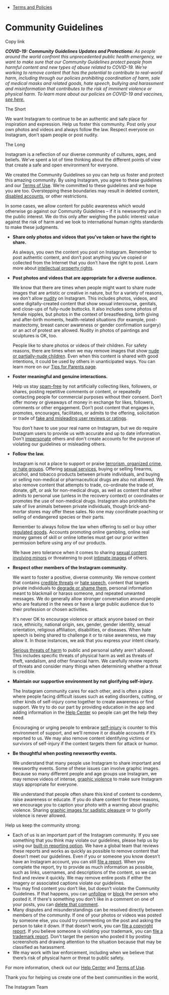 *   [Terms and Policies](https://help.instagram.com/1417489251945243/?helpref=breadcrumb)

Community Guidelines
====================

Copy link

_**COVID-19: Community Guidelines Updates and Protections:** As people around the world confront this unprecedented public health emergency, we want to make sure that our Community Guidelines protect people from harmful content and new types of abuse related to COVID-19. We’re working to remove content that has the potential to contribute to real-world harm, including through our policies prohibiting coordination of harm, sale of medical masks and related goods, hate speech, bullying and harassment and misinformation that contributes to the risk of imminent violence or physical harm. To learn more about our policies on COVID-19 and vaccines, [see here.](https://help.instagram.com/697825587576762?helpref=faq_content)_

The Short

We want Instagram to continue to be an authentic and safe place for inspiration and expression. Help us foster this community. Post only your own photos and videos and always follow the law. Respect everyone on Instagram, don’t spam people or post nudity.

The Long

Instagram is a reflection of our diverse community of cultures, ages, and beliefs. We’ve spent a lot of time thinking about the different points of view that create a safe and open environment for everyone.

We created the Community Guidelines so you can help us foster and protect this amazing community. By using Instagram, you agree to these guidelines and our [Terms of Use](https://www.instagram.com/legal/terms). We’re committed to these guidelines and we hope you are too. Overstepping these boundaries may result in deleted content, [disabled accounts](https://help.instagram.com/366993040048856?helpref=faq_content), or other restrictions.

In some cases, we allow content for public awareness which would otherwise go against our Community Guidelines – if it is newsworthy and in the public interest. We do this only after weighing the public interest value against the risk of harm and we look to international human rights standards to make these judgments.

*   **Share only photos and videos that you’ve taken or have the right to share.**
    
    As always, you own the content you post on Instagram. Remember to post authentic content, and don’t post anything you’ve copied or collected from the Internet that you don’t have the right to post. Learn more about [intellectual property rights](https://help.instagram.com/126382350847838?helpref=faq_content).
    
*   **Post photos and videos that are appropriate for a diverse audience.**
    
    We know that there are times when people might want to share nude images that are artistic or creative in nature, but for a variety of reasons, we don’t allow [nudity](https://l.instagram.com/?u=https%3A%2F%2Fwww.facebook.com%2Fcommunitystandards%2Fadult_nudity_sexual_activity&e=AT3EDKiwuG54moAnHTnFXCA389p_BZsfs9MkYXzJGfAdLXPqAVzcuOWnHqtWMUFhy4nAwrIlb-_JLS_AKrDvi5KocLB8kOBjmRZfTZrqLfz5ZMFvqbJMjM3SFC1LCwOD5SiA464gO7bylsOB08Z5lY6UJSOG3zdenI4g-A) on Instagram. This includes photos, videos, and some digitally-created content that show sexual intercourse, genitals, and close-ups of fully-nude buttocks. It also includes some photos of female nipples, but photos in the context of breastfeeding, birth giving and after-birth moments, health-related situations (for example, post-mastectomy, breast cancer awareness or gender confirmation surgery) or an act of protest are allowed. Nudity in photos of paintings and sculptures is OK, too.
    
    People like to share photos or videos of their children. For safety reasons, there are times when we may remove images that show [nude or partially-nude children](https://l.instagram.com/?u=https%3A%2F%2Fwww.facebook.com%2Fcommunitystandards%2Fchild_nudity_sexual_exploitation&e=AT3EDKiwuG54moAnHTnFXCA389p_BZsfs9MkYXzJGfAdLXPqAVzcuOWnHqtWMUFhy4nAwrIlb-_JLS_AKrDvi5KocLB8kOBjmRZfTZrqLfz5ZMFvqbJMjM3SFC1LCwOD5SiA464gO7bylsOB08Z5lY6UJSOG3zdenI4g-A). Even when this content is shared with good intentions, it could be used by others in unanticipated ways. You can learn more on our [Tips for Parents page](https://help.instagram.com/154475974694511/?helpref=faq_content).
    
*   **Foster meaningful and genuine interactions.**
    
    Help us stay [spam-free](https://l.instagram.com/?u=https%3A%2F%2Fwww.facebook.com%2Fcommunitystandards%2Fspam&e=AT3EDKiwuG54moAnHTnFXCA389p_BZsfs9MkYXzJGfAdLXPqAVzcuOWnHqtWMUFhy4nAwrIlb-_JLS_AKrDvi5KocLB8kOBjmRZfTZrqLfz5ZMFvqbJMjM3SFC1LCwOD5SiA464gO7bylsOB08Z5lY6UJSOG3zdenI4g-A) by not artificially collecting likes, followers, or shares, posting repetitive comments or content, or repeatedly contacting people for commercial purposes without their consent. Don’t offer money or giveaways of money in exchange for likes, followers, comments or other engagement. Don’t post content that engages in, promotes, encourages, facilitates, or admits to the offering, solicitation or trade of [fake and misleading user reviews or ratings](https://l.instagram.com/?u=https%3A%2F%2Fwww.facebook.com%2Fcommunitystandards%2Ffraud_deception&e=AT3EDKiwuG54moAnHTnFXCA389p_BZsfs9MkYXzJGfAdLXPqAVzcuOWnHqtWMUFhy4nAwrIlb-_JLS_AKrDvi5KocLB8kOBjmRZfTZrqLfz5ZMFvqbJMjM3SFC1LCwOD5SiA464gO7bylsOB08Z5lY6UJSOG3zdenI4g-A).
    
    You don’t have to use your real name on Instagram, but we do require Instagram users to provide us with accurate and up to date information. Don't [impersonate](https://l.instagram.com/?u=https%3A%2F%2Fwww.facebook.com%2Fcommunitystandards%2Fmisrepresentation&e=AT3EDKiwuG54moAnHTnFXCA389p_BZsfs9MkYXzJGfAdLXPqAVzcuOWnHqtWMUFhy4nAwrIlb-_JLS_AKrDvi5KocLB8kOBjmRZfTZrqLfz5ZMFvqbJMjM3SFC1LCwOD5SiA464gO7bylsOB08Z5lY6UJSOG3zdenI4g-A) others and don't create accounts for the purpose of violating our guidelines or misleading others.
    
*   **Follow the law.**
    
    Instagram is not a place to support or praise [terrorism, organized crime, or hate groups](https://l.instagram.com/?u=https%3A%2F%2Fwww.facebook.com%2Fcommunitystandards%2Fdangerous_individuals_organizations&e=AT3EDKiwuG54moAnHTnFXCA389p_BZsfs9MkYXzJGfAdLXPqAVzcuOWnHqtWMUFhy4nAwrIlb-_JLS_AKrDvi5KocLB8kOBjmRZfTZrqLfz5ZMFvqbJMjM3SFC1LCwOD5SiA464gO7bylsOB08Z5lY6UJSOG3zdenI4g-A). Offering [sexual services](https://l.instagram.com/?u=https%3A%2F%2Fwww.facebook.com%2Fcommunitystandards%2Fsexual_solicitation&e=AT3EDKiwuG54moAnHTnFXCA389p_BZsfs9MkYXzJGfAdLXPqAVzcuOWnHqtWMUFhy4nAwrIlb-_JLS_AKrDvi5KocLB8kOBjmRZfTZrqLfz5ZMFvqbJMjM3SFC1LCwOD5SiA464gO7bylsOB08Z5lY6UJSOG3zdenI4g-A), buying or selling firearms, alcohol, and tobacco products between private individuals, and buying or selling non-medical or pharmaceutical drugs are also not allowed. We also remove content that attempts to trade, co-ordinate the trade of, donate, gift, or ask for non-medical drugs, as well as content that either admits to personal use (unless in the recovery context) or coordinates or promotes the use of non-medical drugs. Instagram also prohibits the sale of live animals between private individuals, though brick-and-mortar stores may offer these sales. No one may coordinate poaching or selling of endangered species or their parts.
    
    Remember to always follow the law when offering to sell or buy other [regulated goods](https://l.instagram.com/?u=https%3A%2F%2Fwww.facebook.com%2Fcommunitystandards%2Fregulated_goods&e=AT3EDKiwuG54moAnHTnFXCA389p_BZsfs9MkYXzJGfAdLXPqAVzcuOWnHqtWMUFhy4nAwrIlb-_JLS_AKrDvi5KocLB8kOBjmRZfTZrqLfz5ZMFvqbJMjM3SFC1LCwOD5SiA464gO7bylsOB08Z5lY6UJSOG3zdenI4g-A). Accounts promoting online gambling, online real money games of skill or online lotteries must get our prior written permission before using any of our products.
    
    We have zero tolerance when it comes to sharing [sexual content involving minors](https://l.instagram.com/?u=https%3A%2F%2Fwww.facebook.com%2Fcommunitystandards%2Fchild_nudity_sexual_exploitation&e=AT3EDKiwuG54moAnHTnFXCA389p_BZsfs9MkYXzJGfAdLXPqAVzcuOWnHqtWMUFhy4nAwrIlb-_JLS_AKrDvi5KocLB8kOBjmRZfTZrqLfz5ZMFvqbJMjM3SFC1LCwOD5SiA464gO7bylsOB08Z5lY6UJSOG3zdenI4g-A) or threatening to post [intimate images](https://l.instagram.com/?u=https%3A%2F%2Fwww.facebook.com%2Fcommunitystandards%2Fsexual_exploitation_adults&e=AT3EDKiwuG54moAnHTnFXCA389p_BZsfs9MkYXzJGfAdLXPqAVzcuOWnHqtWMUFhy4nAwrIlb-_JLS_AKrDvi5KocLB8kOBjmRZfTZrqLfz5ZMFvqbJMjM3SFC1LCwOD5SiA464gO7bylsOB08Z5lY6UJSOG3zdenI4g-A) of others.
    
*   **Respect other members of the Instagram community.**
    
    We want to foster a positive, diverse community. We remove content that contains [credible threats](https://l.instagram.com/?u=https%3A%2F%2Fwww.facebook.com%2Fcommunitystandards%2Fcredible_violence&e=AT3EDKiwuG54moAnHTnFXCA389p_BZsfs9MkYXzJGfAdLXPqAVzcuOWnHqtWMUFhy4nAwrIlb-_JLS_AKrDvi5KocLB8kOBjmRZfTZrqLfz5ZMFvqbJMjM3SFC1LCwOD5SiA464gO7bylsOB08Z5lY6UJSOG3zdenI4g-A) or [hate speech](https://l.instagram.com/?u=https%3A%2F%2Fwww.facebook.com%2Fcommunitystandards%2Fhate_speech&e=AT3EDKiwuG54moAnHTnFXCA389p_BZsfs9MkYXzJGfAdLXPqAVzcuOWnHqtWMUFhy4nAwrIlb-_JLS_AKrDvi5KocLB8kOBjmRZfTZrqLfz5ZMFvqbJMjM3SFC1LCwOD5SiA464gO7bylsOB08Z5lY6UJSOG3zdenI4g-A), content that targets private individuals to [degrade or shame them](https://l.instagram.com/?u=https%3A%2F%2Fwww.facebook.com%2Fcommunitystandards%2Fbullying&e=AT3EDKiwuG54moAnHTnFXCA389p_BZsfs9MkYXzJGfAdLXPqAVzcuOWnHqtWMUFhy4nAwrIlb-_JLS_AKrDvi5KocLB8kOBjmRZfTZrqLfz5ZMFvqbJMjM3SFC1LCwOD5SiA464gO7bylsOB08Z5lY6UJSOG3zdenI4g-A), personal information meant to blackmail or harass someone, and repeated unwanted messages. We do generally allow stronger conversation around people who are featured in the news or have a large public audience due to their profession or chosen activities.
    
    It's never OK to encourage violence or attack anyone based on their race, ethnicity, national origin, sex, gender, gender identity, sexual orientation, religious affiliation, disabilities, or diseases. When hate speech is being shared to challenge it or to raise awareness, we may allow it. In those instances, we ask that you express your intent clearly.
    
    [Serious threats of harm](https://l.instagram.com/?u=https%3A%2F%2Fwww.facebook.com%2Fcommunitystandards%2Fcredible_violence&e=AT3EDKiwuG54moAnHTnFXCA389p_BZsfs9MkYXzJGfAdLXPqAVzcuOWnHqtWMUFhy4nAwrIlb-_JLS_AKrDvi5KocLB8kOBjmRZfTZrqLfz5ZMFvqbJMjM3SFC1LCwOD5SiA464gO7bylsOB08Z5lY6UJSOG3zdenI4g-A) to public and personal safety aren't allowed. This includes specific threats of physical harm as well as threats of theft, vandalism, and other financial harm. We carefully review reports of threats and consider many things when determining whether a threat is credible.
    
*   **Maintain our supportive environment by not glorifying self-injury.**
    
    The Instagram community cares for each other, and is often a place where people facing difficult issues such as eating disorders, cutting, or other kinds of self-injury come together to create awareness or find support. We try to do our part by providing education in the app and adding information in the [Help Center](https://help.instagram.com/) so people can get the help they need.
    
    Encouraging or urging people to embrace [self-injury](https://l.instagram.com/?u=https%3A%2F%2Fwww.facebook.com%2Fcommunitystandards%2Fsuicide_self_injury_violence&e=AT3EDKiwuG54moAnHTnFXCA389p_BZsfs9MkYXzJGfAdLXPqAVzcuOWnHqtWMUFhy4nAwrIlb-_JLS_AKrDvi5KocLB8kOBjmRZfTZrqLfz5ZMFvqbJMjM3SFC1LCwOD5SiA464gO7bylsOB08Z5lY6UJSOG3zdenI4g-A) is counter to this environment of support, and we’ll remove it or disable accounts if it’s reported to us. We may also remove content identifying victims or survivors of self-injury if the content targets them for attack or humor.
    
*   **Be thoughtful when posting newsworthy events.**
    
    We understand that many people use Instagram to share important and newsworthy events. Some of these issues can involve graphic images. Because so many different people and age groups use Instagram, we may remove videos of intense, [graphic violence](https://l.instagram.com/?u=https%3A%2F%2Fwww.facebook.com%2Fcommunitystandards%2Fgraphic_violence&e=AT3EDKiwuG54moAnHTnFXCA389p_BZsfs9MkYXzJGfAdLXPqAVzcuOWnHqtWMUFhy4nAwrIlb-_JLS_AKrDvi5KocLB8kOBjmRZfTZrqLfz5ZMFvqbJMjM3SFC1LCwOD5SiA464gO7bylsOB08Z5lY6UJSOG3zdenI4g-A) to make sure Instagram stays appropriate for everyone.
    
    We understand that people often share this kind of content to condemn, raise awareness or educate. If you do share content for these reasons, we encourage you to caption your photo with a warning about graphic violence. Sharing [graphic images for sadistic pleasure](https://l.instagram.com/?u=https%3A%2F%2Fwww.facebook.com%2Fcommunitystandards%2Fcruel_insensitive&e=AT3EDKiwuG54moAnHTnFXCA389p_BZsfs9MkYXzJGfAdLXPqAVzcuOWnHqtWMUFhy4nAwrIlb-_JLS_AKrDvi5KocLB8kOBjmRZfTZrqLfz5ZMFvqbJMjM3SFC1LCwOD5SiA464gO7bylsOB08Z5lY6UJSOG3zdenI4g-A) or to glorify violence is never allowed.
    

Help us keep the community strong:

*   Each of us is an important part of the Instagram community. If you see something that you think may violate our guidelines, please help us by using our [built-in reporting option](https://help.instagram.com/165828726894770?helpref=faq_content). We have a global team that reviews these reports and works as quickly as possible to remove content that doesn’t meet our guidelines. Even if you or someone you know doesn’t have an Instagram account, you can still [file a report](https://help.instagram.com/contact/383679321740945). When you complete the report, try to provide as much information as possible, such as links, usernames, and descriptions of the content, so we can find and review it quickly. We may remove entire posts if either the imagery or associated captions violate our guidelines.
*   You may find content you don’t like, but doesn’t violate the Community Guidelines. If that happens, you can [unfollow](https://help.instagram.com/286340048138725?helpref=faq_content) or [block](https://help.instagram.com/426700567389543/?helpref=faq_content) the person who posted it. If there's something you don't like in a comment on one of your posts, you can [delete that comment](https://help.instagram.com/289098941190483?helpref=faq_content).
*   Many disputes and misunderstandings can be resolved directly between members of the community. If one of your photos or videos was posted by someone else, you could try commenting on the post and asking the person to take it down. If that doesn’t work, you can [file a copyright report](https://help.instagram.com/126382350847838?helpref=faq_content). If you believe someone is violating your trademark, you can [file a trademark report](https://help.instagram.com/222826637847963?helpref=faq_content). Don't target the person who posted it by posting screenshots and drawing attention to the situation because that may be classified as harassment.
*   We may work with law enforcement, including when we believe that there’s risk of physical harm or threat to public safety.

For more information, check out our [Help Center](https://help.instagram.com/) and [Terms of Use](https://l.instagram.com/?u=http%3A%2F%2Finstagram.com%2Flegal%2Fterms%2F%23&e=AT3EDKiwuG54moAnHTnFXCA389p_BZsfs9MkYXzJGfAdLXPqAVzcuOWnHqtWMUFhy4nAwrIlb-_JLS_AKrDvi5KocLB8kOBjmRZfTZrqLfz5ZMFvqbJMjM3SFC1LCwOD5SiA464gO7bylsOB08Z5lY6UJSOG3zdenI4g-A).

Thank you for helping us create one of the best communities in the world,

The Instagram Team